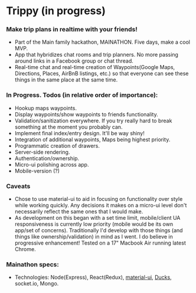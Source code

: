 # Trippy (in progress) #

### Make trip plans in realtime with your friends! ###
* Part of the Main family hackathon, MAINATHON. Five days, make a cool MVP.
* App that hybridizes chat rooms and trip planners. No more passing around links in a Facebook group or chat thread.
* Real-time chat and real-time creation of Waypoints(Google Maps, Directions, Places, AirBnB listings, etc.) so that everyone can see these things in the same place at the same time.

### In Progress. Todos (in relative order of importance): ###
* Hookup maps waypoints.
* Display waypoints/show waypoints to friends functionality.
* Validation/sanitization everywhere. If you try really hard to break something at the moment you probably can.
* Implement final index/entry design. It'll be way shiny!
* Integration of additional waypoints, Maps being highest priority. 
* Programmatic creation of drawers.
* Server-side rendering.
* Authentication/ownership.
* Micro-ui polishing across app.
* Mobile-version (?)

### Caveats ###
* Chose to use material-ui to aid in focusing on functionality over style while working quickly. Any decisions it makes on a micro-ui level don't necessarily reflect the same ones that I would make.
* As development on this began with a set time limit, mobile/client UA responsiveness is currently low priority (mobile would be its own app/set of concerns). Traditionally I'd develop with those things (and things like ownership/validation) in mind as I went. I do believe in progressive enhancement! Tested on a 17" Macbook Air running latest Chrome.


### Mainathon specs: ###
* Technologies: Node(Express), React(Redux), [material-ui](http://www.material-ui.com/#/), [Ducks](https://github.com/erikras/ducks-modular-redux), socket.io, Mongo.





